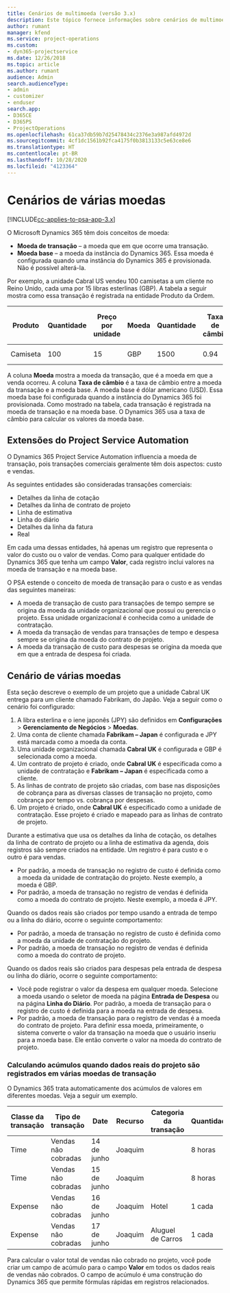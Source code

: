 ```yaml
---
title: Cenários de multimoeda (versão 3.x)
description: Este tópico fornece informações sobre cenários de multimoeda.
author: rumant
manager: kfend
ms.service: project-operations
ms.custom:
- dyn365-projectservice
ms.date: 12/26/2018
ms.topic: article
ms.author: rumant
audience: Admin
search.audienceType:
- admin
- customizer
- enduser
search.app:
- D365CE
- D365PS
- ProjectOperations
ms.openlocfilehash: 61ca37db59b7d25478434c2376e3a987afd4972d
ms.sourcegitcommit: 4cf1dc1561b92fca4175f0b3813133c5e63ce8e6
ms.translationtype: HT
ms.contentlocale: pt-BR
ms.lasthandoff: 10/28/2020
ms.locfileid: "4123364"
---
```

# <a name="multiple-currency-scenarios"></a>Cenários de várias moedas

[!INCLUDE[cc-applies-to-psa-app-3.x](../includes/cc-applies-to-psa-app-3x.md)]

O Microsoft Dynamics 365 têm dois conceitos de moeda:

- **Moeda de transação** – a moeda que em que ocorre uma transação. 
- **Moeda base** – a moeda da instância do Dynamics 365. Essa moeda é configurada quando uma instância do Dynamics 365 é provisionada. Não é possível alterá-la.

Por exemplo, a unidade Cabral US vendeu 100 camisetas a um cliente no Reino Unido, cada uma por 15 libras esterlinas (GBP). A tabela a seguir mostra como essa transação é registrada na entidade Produto da Ordem.

| Produto | Quantidade | Preço por unidade | Moeda | Quantidade | Taxa de câmbio | Preço por unidade (Base)| Valor (Base)|
|---------|----------|----------------|----------|--------|---------------|----------------------|--------------|
| Camiseta | 100      | 15             | GBP      | 1500   | 0.94          | US$ 17.25.               | US$ 1.725       |

A coluna **Moeda** mostra a moeda da transação, que é a moeda em que a venda ocorreu. A coluna **Taxa de câmbio** é a taxa de câmbio entre a moeda da transação e a moeda base. A moeda base é dólar americano (USD). Essa moeda base foi configurada quando a instância do Dynamics 365 foi provisionada.
Como mostrado na tabela, cada transação é registrada na moeda de transação e na moeda base. O Dynamics 365 usa a taxa de câmbio para calcular os valores da moeda base.

## <a name="project-service-automation-extensions"></a>Extensões do Project Service Automation

O Dynamics 365 Project Service Automation influencia a moeda de transação, pois transações comerciais geralmente têm dois aspectos: custo e vendas.

As seguintes entidades são consideradas transações comerciais:

- Detalhes da linha de cotação
- Detalhes da linha de contrato de projeto
- Linha de estimativa
- Linha do diário
- Detalhes da linha da fatura
- Real

Em cada uma dessas entidades, há apenas um registro que representa o valor do custo ou o valor de vendas. Como para qualquer entidade do Dynamics 365 que tenha um campo **Valor**, cada registro inclui valores na moeda de transação e na moeda base. 

O PSA estende o conceito de moeda de transação para o custo e as vendas das seguintes maneiras:

- A moeda de transação de custo para transações de tempo sempre se origina da moeda da unidade organizacional que possui ou gerencia o projeto. Essa unidade organizacional é conhecida como a unidade de contratação.
- A moeda da transação de vendas para transações de tempo e despesa sempre se origina da moeda do contrato de projeto.
- A moeda da transação de custo para despesas se origina da moeda que em que a entrada de despesa foi criada.

## <a name="multiple-currency-scenario"></a>Cenário de várias moedas

Esta seção descreve o exemplo de um projeto que a unidade Cabral UK entrega para um cliente chamado Fabrikam, do Japão. Veja a seguir como o cenário foi configurado:

1. A libra esterlina e o iene japonês (JPY) são definidos em **Configurações** \> **Gerenciamento de Negócios** \> **Moedas**. 
2. Uma conta de cliente chamada **Fabrikam – Japan** é configurada e JPY está marcada como a moeda da conta.
3. Uma unidade organizacional chamada **Cabral UK** é configurada e GBP é selecionada como a moeda.
4. Um contrato de projeto é criado, onde **Cabral UK** é especificada como a unidade de contratação e **Fabrikam – Japan** é especificada como a cliente.
5. As linhas de contrato de projeto são criadas, com base nas disposições de cobrança para as diversas classes de transação no projeto, como cobrança por tempo vs. cobrança por despesas.
6. Um projeto é criado, onde **Cabral UK** é especificado como a unidade de contratação. Esse projeto é criado e mapeado para as linhas de contrato de projeto.


Durante a estimativa que usa os detalhes da linha de cotação, os detalhes da linha de contrato de projeto ou a linha de estimativa da agenda, dois registros são sempre criados na entidade. Um registro é para custo e o outro é para vendas.

- Por padrão, a moeda de transação no registro de custo é definida como a moeda da unidade de contratação do projeto. Neste exemplo, a moeda é GBP.
- Por padrão, a moeda de transação no registro de vendas é definida como a moeda do contrato de projeto. Neste exemplo, a moeda é JPY.

Quando os dados reais são criados por tempo usando a entrada de tempo ou a linha do diário, ocorre o seguinte comportamento:

- Por padrão, a moeda de transação no registro de custo é definida como a moeda da unidade de contratação do projeto.
- Por padrão, a moeda de transação no registro de vendas é definida como a moeda do contrato de projeto.

Quando os dados reais são criados para despesas pela entrada de despesa ou linha do diário, ocorre o seguinte comportamento:

- Você pode registrar o valor da despesa em qualquer moeda. Selecione a moeda usando o seletor de moeda na página **Entrada de Despesa** ou na página **Linha do Diário**. Por padrão, a moeda de transação para o registro de custo é definida para a moeda na entrada de despesa. 
- Por padrão, a moeda de transação para o registro de vendas é a moeda do contrato de projeto. Para definir essa moeda, primeiramente, o sistema converte o valor da transação na moeda que o usuário inseriu para a moeda base. Ele então converte o valor na moeda do contrato de projeto. 

### <a name="computing-roll-ups-when-project-actuals-are-recorded-in-multiple-transaction-currencies"></a>Calculando acúmulos quando dados reais do projeto são registrados em várias moedas de transação

O Dynamics 365 trata automaticamente dos acúmulos de valores em diferentes moedas. Veja a seguir um exemplo.

| Classe da transação | Tipo de transação| Date   | Recurso | Categoria da transação | Quantidade | Preço unitário | Quantidade      | Taxa de câmbio | Valor na base |
|-------------------|------------------|--------|----------|----------------------|----------|--------------|-------------|---------------|----------------|
| Time              | Vendas não cobradas   | 14 de junho | Joaquim  |                      | 8 horas    | 20.000 JPY    | 160.000 JPY | 123           | 1.300,81 USD    |
| Time              | Vendas não cobradas   | 15 de junho | Joaquim  |                      | 8 horas    | 20.000 JPY    | 160.000 JPY | 123           | 1.300,81 USD    |
| Expense           | Vendas não cobradas   | 16 de junho | Joaquim  | Hotel                | 1 cada     | 250 EUR      | 250 EUR     | 0.94          | 265,95 USD     |
| Expense           | Vendas não cobradas   | 17 de junho | Joaquim  | Aluguel de Carros           | 1 cada     | 150 EUR      | 150 EUR     | 0.94          | 159,57 USD     |

Para calcular o valor total de vendas não cobrado no projeto, você pode criar um campo de acúmulo para o campo **Valor** em todos os dados reais de vendas não cobrados. O campo de acúmulo é uma construção do Dynamics 365 que permite fórmulas rápidas em registros relacionados.
